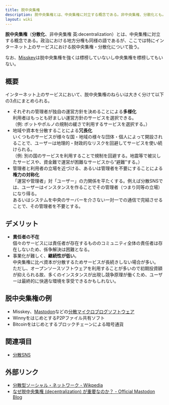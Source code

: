 ```yaml
---
title: 脱中央集権
description: 脱中央集権とは、中央集権に対立する概念である。非中央集権、分散化とも。
layout: wiki
---
```

**脱中央集権**（**分散化**、非中央集権 英:decentralization）とは、中央集権に対立する概念である。政治における地方分権も同様の語であるが、ここでは特にインターネット上のサービスにおける脱中央集権・分散化について扱う。

なお、[Misskey](../softwares/misskey)は脱中央集権を強くは標榜していないし中央集権を標榜してもいない。

## 概要
インターネット上のサービスにおいて、脱中央集権のねらいは大きく分けて以下の3点にまとめられる。

- それぞれの管理者が独自の運営方針を決めることによる**多様化**  
  利用者はもっとも好ましい運営方針のサービスを選択できる。  
  （例: ボットやポルノの規制の緩さで利用するサービスを選択する。）
- 地域や資本を分散することによる**冗長化**  
  いくつものサービスが様々な国・地域の様々な団体・個人によって開設されることで、ユーザーは地理的・財政的なリスクを回避してサービスを使い続けられる。  
  （例: 別の国のサービスを利用することで規制を回避する。地震等で被災したサービスや、資金難で運営が困難なサービスから“避難”する。）
- 管理者と利用者の立場を近づける、あるいは管理者を不要にすることによる**権力の対称化**  
  「運営や管理者」対「ユーザー」の力関係を平たくする。例えば分散SNSでは、ユーザーはインスタンスを作ることでその管理者（つまり同等の立場）になり得る。  
  あるいはシステムを中央のサーバーを介さない一対一での通信で完結させることで、その管理者を不要とする。

## デメリット
- **責任者の不在**  
  個々のサービスには責任者が存在するもののコミュニティ全体の責任者は存在しないため、係争解決は困難となる。
- 事業化が難しく、**継続性が低い**。  
  中央集権に比べ資本が分散するためサービスが長続きしない場合が多い。  
  ただし、オープンソースソフトウェアを利用することが多いので初期投資額が抑えられる故、多くのインスタンスが出現し競争原理が働くため、ユーザーは最終的に快適な環境を享受できるかもしれない。

## 脱中央集権の例
- Misskey、[Mastodon](../softwares/mastodon)などの[分散マイクロブログソフトウェア](decentralized-social-networking-service#%E5%88%86%E6%95%A3%E3%83%9E%E3%82%A4%E3%82%AF%E3%83%AD%E3%83%96%E3%83%AD%E3%82%B0%E3%82%BD%E3%83%95%E3%83%88%E3%82%A6%E3%82%A7%E3%82%A2)
- WinnyをはじめとするP2Pファイル共有ソフト
- Bitcoinをはじめとするブロックチェーンによる暗号通貨

## 関連項目
- [分散SNS](decentralized-social-networking-service)

## 外部リンク
- [分散型ソーシャル・ネットワーク - Wikpedia](https://ja.wikipedia.org/wiki/%E5%88%86%E6%95%A3%E5%9E%8B%E3%82%BD%E3%83%BC%E3%82%B7%E3%83%A3%E3%83%AB%E3%83%BB%E3%83%8D%E3%83%83%E3%83%88%E3%83%AF%E3%83%BC%E3%82%AF)
- [なぜ脱中央集権 (decentralization) が重要なのか？ - Official Mastodon Blog](https://blog.joinmastodon.org/ja/2018/12/why-does-decentralization-matter/)
